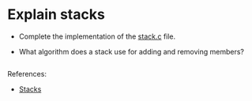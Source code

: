 # Explain stacks

- Complete the implementation of the [stack.c](./stack.c) file.

- What algorithm does a stack use for adding and removing members?

  ```text

  ```


References:

- [Stacks](https://www.geeksforgeeks.org/stack-data-structure/)
